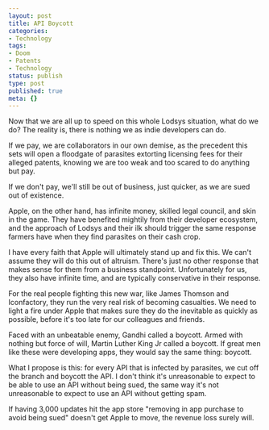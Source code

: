 ```yaml
---
layout: post
title: API Boycott
categories:
- Technology
tags:
- Doom
- Patents
- Technology
status: publish
type: post
published: true
meta: {}
---
```

Now that we are all up to speed on this whole Lodsys situation, what do we do? The reality is, there is nothing we as indie developers can do. 

If we pay, we are collaborators in our own demise, as the precedent this sets will open a floodgate of parasites extorting licensing fees for their alleged patents, knowing we are too weak and too scared to do anything but pay. 

If we don't pay, we'll still be out of business, just quicker, as we are sued out of existence.

Apple, on the other hand, has infinite money, skilled legal council, and skin in the game. They have benefited mightily from their developer ecosystem, and the approach of Lodsys and their ilk should trigger the same response farmers have when they find parasites on their cash crop.

I have every faith that Apple will ultimately stand up and fix this. We can't assume they will do this out of altruism. There's just no other response that makes sense for them from a business standpoint. Unfortunately for us, they also have infinite time, and are typically conservative in their response.

For the real people fighting this new war, like James Thomson and Iconfactory, they run the very real risk of becoming casualties. We need to light a fire under Apple that makes sure they do the inevitable as quickly as possible, before it's too late for our colleagues and friends.

Faced with an unbeatable enemy, Gandhi called a boycott. Armed with nothing but force of will, Martin Luther King Jr called a boycott. If great men like these were developing apps, they would say the same thing: boycott.

What I propose is this: for every API that is infected by parasites, we cut off the branch and boycott the API. I don't think it's unreasonable to expect to be able to use an API without being sued, the same way it's not unreasonable to expect to use an API without getting spam.

If having 3,000 updates hit the app store "removing in app purchase to avoid being sued" doesn't get Apple to move, the revenue loss surely will.
